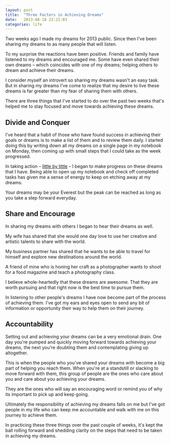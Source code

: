 ```yaml
---
layout: post
title:  "Three Factors in Achieving Dreams"
date:   2013-08-18 22:21:03
categories: life
---
```


Two weeks ago I made my dreams for 2013 public. Since then I've been sharing my dreams to as many people that will listen.

To my surprise the reactions have been positive. Friends and family have listened to my dreams and encouraged me. Some have even shared their own dreams – which coincides with one of my dreams; helping others to dream and achieve their dreams.

I consider myself an introvert so sharing my dreams wasn't an easy task. But in sharing my dreams I've come to realize that my desire to live these dreams is far greater than my fear of sharing them with others.

There are three things that I've started to do over the past two weeks that's helped me to stay focused and move towards achieving these dreams.

<h2>Divide and Conquer</h2>
I've heard that a habit of those who have found success in achieving their goals or dreams is to make a list of them and to review them daily. I started doing this by writing down all my dreams on a single page in my notebook on Monday, then coming up with small steps that I could take as the week progressed.

In taking action – <a href="{{site.url}}/little-by-little/">little by little</a> – I began to make progress on these dreams that I have. Being able to open up my notebook and check off completed tasks has given me a sense of energy to keep on etching away at my dreams.

Your dreams may be your Everest but the peak can be reached as long as you take a step forward everyday.

<h2>Share and Encourage</h2>
In sharing my dreams with others I began to hear their dreams as well.

My wife has shared that she would one day love to use her creative and artistic talents to share with the world.

My business partner has shared that he wants to be able to travel for himself and explore new destinations around the world.

A friend of mine who is honing her craft as a photographer wants to shoot for a food magazine and teach a photography class.

I believe whole-heartedly that these dreams are awesome. That they are worth pursuing and that right now is the best time to pursue them.

In listening to other people's dreams I have now become part of the process of achieving them. I've got my ears and eyes open to send any bit of information or opportunity their way to help them on their journey.

<h2>Accountability</h2>
Setting out and achieving your dreams can be a very emotional drain. One day you're pumped and quickly moving forward towards achieving your dreams, the next you're doubting them and contemplating giving up altogether.

This is when the people who you've shared your dreams with become a big part of helping you reach them. When you're at a standstill or slacking to move forward with them, this group of people are the ones who care about you and care about you achieving your dreams.

They are the ones who will say an encouraging word or remind you of why its important to pick up and keep going.

Ultimately the responsibility of achieving my dreams falls on me but I've got people in my life who can keep me accountable and walk with me on this journey to achieve them.

In practicing  these three things over the past couple of weeks, it's kept the ball rolling forward and shedding clarity on the steps that need to be taken in achieving my dreams.